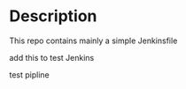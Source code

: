 # Description

This repo contains mainly a simple Jenkinsfile

add this to test Jenkins

test pipline
